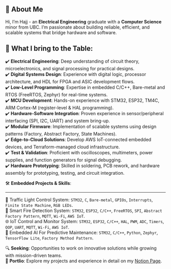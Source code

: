 ## 👋 About Me
Hi, I’m Hajj - an **Electrical Engineering** graduate with a **Computer Science** minor from UBC. I’m passionate about building reliable, efficient, and scalable systems that bridge hardware and software.    

🚀 What I bring to the Table:
--
✔️ **Electrical Engineering**: Deep understanding of circuit theory, microelectronics, and signal processing for practical designs.  
✔️ **Digital Systems Design**: Experience with digital logic, processor architecture, and HDL for FPGA and ASIC development flows.     
✔️ **Low-Level Programming**: Expertise in embedded C/C++, Bare-metal and RTOS (FreeRTOS, Zephyr) for real-time systems.   
✔️ **MCU Development**: Hands-on experience with STM32, ESP32, TM4C, ARM Cortex-M (register-level & HAL programming).     
✔️ **Hardware-Software Integration**: Proven experience in sensor/peripheral interfacing (SPI, I2C, UART) and system bring-up.  
✔️ **Modular Firmware**: Implementation of scalable systems using design patterns (Factory, Abstract Factory, State Machines).  
✔️ **Edge-to-Cloud Solutions**: Develop AWS IoT-connected embedded devices, and Terraform-managed cloud infrastructure.   
✔️ **Test & Validation**: Proficient with oscilloscopes, multimeters, power supplies, and function generators for signal debugging.  
✔️ **Hardware Prototyping**: Skilled in soldering, PCB rework, and hardware assembly for prototyping, testing, and circuit integration.   

🛠️ **Embedded Projects & Skills**:

---
🚦 Traffic Light Control System: `STM32`, `C`, `Bare-metal`, `GPIOs`, `Interrupts`, `Finite State Machine`, `RGB LEDs`.  
🚨 Smart Fire Detection System: `STM32`, `ESP32`, `C/C++`, `FreeRTOS`, `SPI`, `Abstract Factory Pattern`, `MQTT`, `Wi-Fi`, `AWS IoT`.   
🌐 IoT Control and Monitor System: `STM32`, `ESP32`, `C/C++`, `HAL`, `PWM`, `ADC`, `Timers`, `OOP`, `UART`, `MQTT`, `Wi-Fi`, `AWS IoT`.    
📔 Embedded AI For Predictive Maintenance: `STM32`, `C/C++`, `Python`, `Zephyr`, `TensorFlow Lite`, `Factory Method Pattern`.  

🔍 **Seeking**: Opportunities to work on innovative solutions while growing with mission-driven teams.   
📝 **Portlio**: Explore my projects and experience in detail on my [Notion Page](https://hajjsalad.notion.site/Hajj-Salad-15aa741b5aab80c68829ef9cf64f2b43).
<!---
HajjSalad/HajjSalad is a ✨ special ✨ repository because its `README.md` (this file) appears on your GitHub profile.
You can click the Preview link to take a look at your changes.
--->
